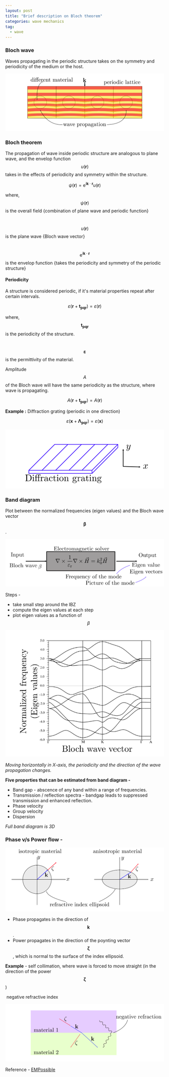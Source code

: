```yaml
---
layout: post
title: "Brief description on Bloch theorem"
categories: wave mechanics
tag: 
  - wave
---
```




### Bloch wave

Waves propagating in the periodic structure takes on the symmetry and periodicity of the medium or the host.

![Bloch wave propagation](/assets/images/bloch_1.png)



### Bloch theorem

The propagation of wave inside  periodic structure are analogous to plane wave, and the envelop function $$u(\mathbf{r})$$ takes in the effects of periodicity and symmetry within the structure.

$$ \psi(\mathbf{r})=\mathrm{e}^{\mathrm{i} \mathbf{k} \cdot \mathbf{r}} u(\mathbf{r}) $$

where, $$\psi(\mathbf{r})$$ is the overall field {combination of plane wave and periodic function}

​			$$u(\mathbf{r})$$ is the plane wave {Bloch wave vector}

​			$$\mathrm{e}^{\mathrm{i} \mathbf{k} \cdot \mathbf{r}}$$  is the envelop function {takes the periodicity and symmetry of the periodic structure}



#### Periodicity 

A structure is considered periodic, if it's material properties repeat after certain intervals. 

$$
\varepsilon( \mathbf{r} + \mathbf{t_{pqr}} ) = \varepsilon (\mathbf{r})
$$

where, $$\mathbf {t_{pqr}}$$ is the periodicity of the structure.

​			$$\mathbf{\varepsilon}$$ is the permittivity of the material.

Amplitude $$A$$ of the Bloch wave will have the same periodicity as the structure, where wave is propagating.

$$
A( \mathbf{r} + \mathbf{t_{pqr}} ) = A (\mathbf{r})
$$

**Example :** Diffraction grating (periodic in one direction)

$$
\varepsilon( \mathbf{x} + \mathbf{\Lambda_{pqr}} ) = \varepsilon (\mathbf{x})
$$

![Diffraction grating](/assets/images/bloch_2.png)

### Band diagram

Plot between the normalized frequencies (eigen values) and the Bloch wave vector $$\mathbf{\beta}$$ .

![EM solver](/assets/images/bloch_3.png)

Steps - 

* take small step around the IBZ
* compute the eigen values at each step
* plot eigen values as a function of $$\beta$$

![Band diagram](/assets/images/bloch_4.png)

*Moving horizontally in X-axis, the periodicity and the direction of the wave propagation changes.*

**Five properties that can be estimated from band diagram -** 

* Band gap -  abscence of any band within a range of  frequencies.
* Transmission / reflection spectra - bandgap leads to suppressed transmission and enhanced reflection.
* Phase velocity
* Group velocity
* Dispersion

*Full band diagram is 3D*

### Phase v/s Power flow - 

![Phase v/s power flow](/assets/images/bloch_5.png)

- Phase propagates in the direction of $$\mathbf k$$.
- Power propagates in the direction of the poynting vector $$\mathbf{\zeta}$$ , which is normal to the surface of the index ellipsoid. 

**Example** - self collimation, where wave is forced to move straight (in the direction of the power $$\mathbf{\zeta}$$ )

​					negative refractive index 

![Negative refraction](/assets/images/bloch_6.png)

Reference - [EMPossible](https://www.youtube.com/watch?v=4O0A1HFilOo)
